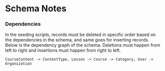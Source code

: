 # Schema Notes

### Dependencies

In the seeding scripts, records must be deleted in specific order based on the dependencies in the schema, and same goes for inserting records. Below is the dependency graph of the schema. Deletions must happen from left to right and insertions must happen from right to left.

```
CourseContent -> ContentType, Lesson -> Course -> Category, User -> Organization
```
